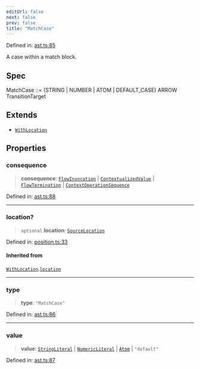 ```yaml
---
editUrl: false
next: false
prev: false
title: "MatchCase"
---
```


Defined in: [ast.ts:85](https://github.com/rcs-agents/rcs-lang/blob/89258eb41dbc7637c8bdc8bfc04b38ebfa30409c/packages/ast/src/ast.ts#L85)

A case within a match block.

## Spec

MatchCase ::= (STRING | NUMBER | ATOM | DEFAULT_CASE) ARROW TransitionTarget

## Extends

- [`WithLocation`](/api/ast/interfaces/withlocation/)

## Properties

### consequence

> **consequence**: [`FlowInvocation`](/api/ast/interfaces/flowinvocation/) \| [`ContextualizedValue`](/api/ast/interfaces/contextualizedvalue/) \| [`FlowTermination`](/api/ast/interfaces/flowtermination/) \| [`ContextOperationSequence`](/api/ast/interfaces/contextoperationsequence/)

Defined in: [ast.ts:88](https://github.com/rcs-agents/rcs-lang/blob/89258eb41dbc7637c8bdc8bfc04b38ebfa30409c/packages/ast/src/ast.ts#L88)

***

### location?

> `optional` **location**: [`SourceLocation`](/api/ast/interfaces/sourcelocation/)

Defined in: [position.ts:33](https://github.com/rcs-agents/rcs-lang/blob/89258eb41dbc7637c8bdc8bfc04b38ebfa30409c/packages/ast/src/position.ts#L33)

#### Inherited from

[`WithLocation`](/api/ast/interfaces/withlocation/).[`location`](/api/ast/interfaces/withlocation/#location)

***

### type

> **type**: `"MatchCase"`

Defined in: [ast.ts:86](https://github.com/rcs-agents/rcs-lang/blob/89258eb41dbc7637c8bdc8bfc04b38ebfa30409c/packages/ast/src/ast.ts#L86)

***

### value

> **value**: [`StringLiteral`](/api/ast/interfaces/stringliteral/) \| [`NumericLiteral`](/api/ast/interfaces/numericliteral/) \| [`Atom`](/api/ast/interfaces/atom/) \| `"default"`

Defined in: [ast.ts:87](https://github.com/rcs-agents/rcs-lang/blob/89258eb41dbc7637c8bdc8bfc04b38ebfa30409c/packages/ast/src/ast.ts#L87)
